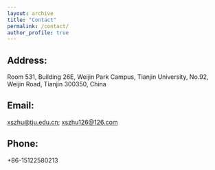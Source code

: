 ```yaml
---
layout: archive
title: "Contact"
permalink: /contact/
author_profile: true
---
```


Address:
------
Room 531, Building 26E, Weijin Park Campus, Tianjin University, 
No.92, Weijin Road, Tianjin 300350, China

Email:
------
xszhu@tju.edu.cn; xszhu126@126.com

Phone: 
------
+86-15122580213
